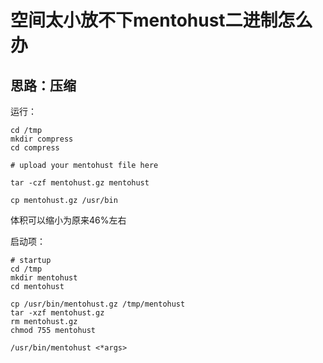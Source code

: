 # 空间太小放不下mentohust二进制怎么办

## 思路：压缩
运行：
```shell script
cd /tmp
mkdir compress
cd compress

# upload your mentohust file here

tar -czf mentohust.gz mentohust

cp mentohust.gz /usr/bin
```
体积可以缩小为原来46%左右

启动项：
```shell script
# startup
cd /tmp
mkdir mentohust
cd mentohust

cp /usr/bin/mentohust.gz /tmp/mentohust
tar -xzf mentohust.gz
rm mentohust.gz
chmod 755 mentohust

/usr/bin/mentohust <*args>
```

